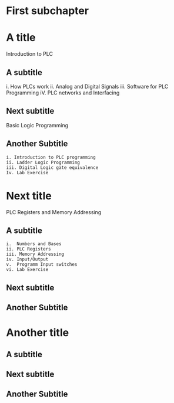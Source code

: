 # First subchapter
# A title
  Introduction to PLC
## A subtitle
  i. How PLCs work
  ii. Analog and Digital Signals
  iii. Software for PLC Programming
  iV. PLC networks and Interfacing 
## Next subtitle
  Basic Logic Programming
## Another Subtitle
    i. Introduction to PLC programming
    ii. Ladder Logic Programming
    iii. Digital Logic gate equivalence
    Iv. Lab Exercise
# Next title
  PLC Registers and Memory Addressing
## A subtitle
    i.  Numbers and Bases
    ii. PLC Registers
    iii. Memory Addressing
    iv. Input/Output
    v.  Programm Input switches  
    vi. Lab Exercise 
## Next subtitle
## Another Subtitle
# Another title
## A subtitle
## Next subtitle
## Another Subtitle
